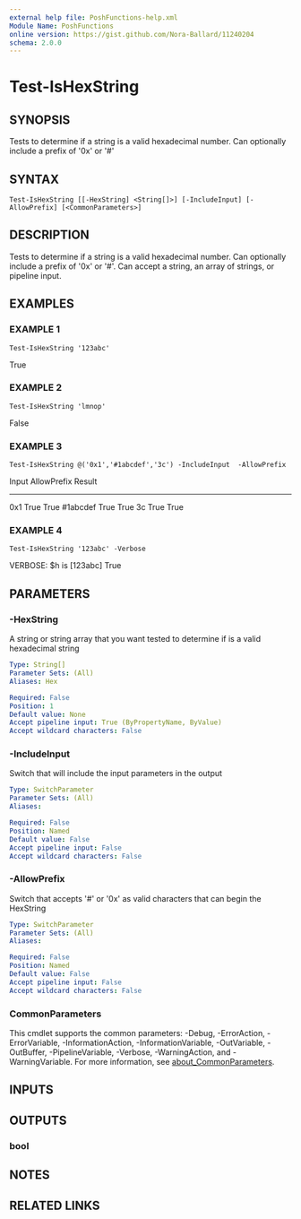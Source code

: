 ```yaml
---
external help file: PoshFunctions-help.xml
Module Name: PoshFunctions
online version: https://gist.github.com/Nora-Ballard/11240204
schema: 2.0.0
---
```


# Test-IsHexString

## SYNOPSIS
Tests to determine if a string is a valid hexadecimal number.
Can optionally include a prefix of '0x' or '#'

## SYNTAX

```
Test-IsHexString [[-HexString] <String[]>] [-IncludeInput] [-AllowPrefix] [<CommonParameters>]
```

## DESCRIPTION
Tests to determine if a string is a valid hexadecimal number.
Can optionally include a prefix of '0x' or '#'.
Can accept a string, an array of strings, or pipeline input.

## EXAMPLES

### EXAMPLE 1
```
Test-IsHexString '123abc'
```

True

### EXAMPLE 2
```
Test-IsHexString 'lmnop'
```

False

### EXAMPLE 3
```
Test-IsHexString @('0x1','#1abcdef','3c') -IncludeInput  -AllowPrefix
```

Input    AllowPrefix Result
-----    ----------- ------
0x1             True   True
#1abcdef        True   True
3c              True   True

### EXAMPLE 4
```
Test-IsHexString '123abc' -Verbose
```

VERBOSE: $h is \[123abc\]
True

## PARAMETERS

### -HexString
A string or string array that you want tested to determine if is a valid hexadecimal string

```yaml
Type: String[]
Parameter Sets: (All)
Aliases: Hex

Required: False
Position: 1
Default value: None
Accept pipeline input: True (ByPropertyName, ByValue)
Accept wildcard characters: False
```

### -IncludeInput
Switch that will include the input parameters in the output

```yaml
Type: SwitchParameter
Parameter Sets: (All)
Aliases:

Required: False
Position: Named
Default value: False
Accept pipeline input: False
Accept wildcard characters: False
```

### -AllowPrefix
Switch that accepts '#' or '0x' as valid characters that can begin the HexString

```yaml
Type: SwitchParameter
Parameter Sets: (All)
Aliases:

Required: False
Position: Named
Default value: False
Accept pipeline input: False
Accept wildcard characters: False
```

### CommonParameters
This cmdlet supports the common parameters: -Debug, -ErrorAction, -ErrorVariable, -InformationAction, -InformationVariable, -OutVariable, -OutBuffer, -PipelineVariable, -Verbose, -WarningAction, and -WarningVariable. For more information, see [about_CommonParameters](http://go.microsoft.com/fwlink/?LinkID=113216).

## INPUTS

## OUTPUTS

### bool
## NOTES

## RELATED LINKS

